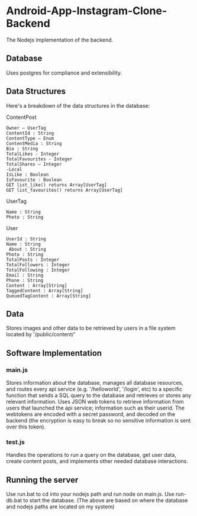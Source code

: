 # Android-App-Instagram-Clone-Backend
The Nodejs implementation of the backend.

<h2>Database</h2>
Uses postgres for compliance and extensibility. 

<h2>Data Structures</h2>

Here's a breakdown of the data structures in the database: 

ContentPost

	Owner – UserTag
	ContentId : String
	ContentType – Enum
	ContentMedia : String
	Bio : String
	TotalLikes - Integer
	TotalFavourites - Integer
	TotalShares – Integer
	-Local
	IsLike : Boolean
	IsFavourite : Boolean
	GET list_like() returns Array[UserTag]
	GET list_favourites() returns Array[UserTag] 
UserTag

	Name : String
	Photo : String 
User

	UserId : String
	Name : String
	 About : String
	Photo : String
	TotalPosts : Integer
	TotalFollowers : Integer
	TotalFollowing : Integer
	Email : String
	Phone : String
	Content : Array[String]
	TaggedContent : Array[String]
	QueuedTagContent : Array[String]

<h2>Data</h2>

Stores images and other data to be retrieved by users in a file system located by '/public/content/'

<h2>Software Implementation</h2>
  
<h3>main.js</h3>
Stores information about the database, manages all database resources, and routes every api service (e.g. '/helloworld', '/login', etc) to a specific function that sends a SQL query to the database and retrieves or stores any relevant information. Uses JSON web tokens to retrieve information from users that launched the api service; information such as their userid. The webtokens are encoded with a secret password, and decoded on the backend (the encryption is easy to break so no sensitive information is sent over this token). 
  
<h3>test.js</h3>
Handles the operations to run a query on the database, get user data, create content posts, and implements other needed database interactions.

<h2>Running the server</h2>
Use run.bat to cd into your nodejs path and run node on main.js.
Use run-db.bat to start the database.
(The above are based on where the database and nodejs paths are located on my system)


